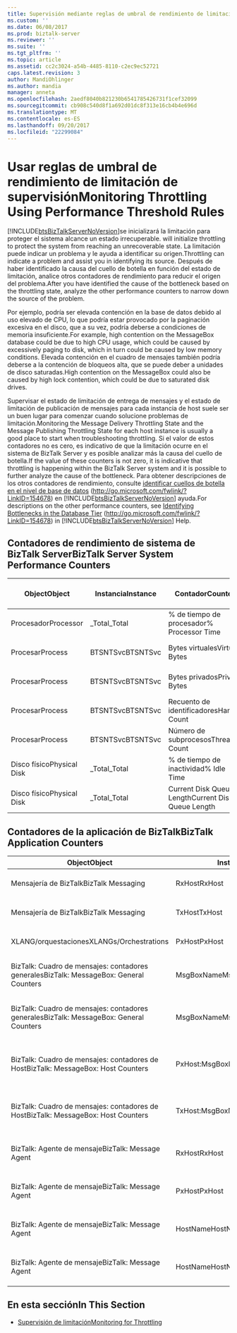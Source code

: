 ```yaml
---
title: Supervisión mediante reglas de umbral de rendimiento de limitación | Documentos de Microsoft
ms.custom: ''
ms.date: 06/08/2017
ms.prod: biztalk-server
ms.reviewer: ''
ms.suite: ''
ms.tgt_pltfrm: ''
ms.topic: article
ms.assetid: cc2c3024-a54b-4485-8110-c2ec9ec52721
caps.latest.revision: 3
author: MandiOhlinger
ms.author: mandia
manager: anneta
ms.openlocfilehash: 2aedf8040b821230b6541785426731f1cef32099
ms.sourcegitcommit: cb908c540d8f1a692d01dc8f313e16cb4b4e696d
ms.translationtype: MT
ms.contentlocale: es-ES
ms.lasthandoff: 09/20/2017
ms.locfileid: "22299084"
---
```

# <a name="monitoring-throttling-using-performance-threshold-rules"></a><span data-ttu-id="76831-102">Usar reglas de umbral de rendimiento de limitación de supervisión</span><span class="sxs-lookup"><span data-stu-id="76831-102">Monitoring Throttling Using Performance Threshold Rules</span></span>
[!INCLUDE[btsBizTalkServerNoVersion](../includes/btsbiztalkservernoversion-md.md)]<span data-ttu-id="76831-103">se inicializará la limitación para proteger el sistema alcance un estado irrecuperable.</span><span class="sxs-lookup"><span data-stu-id="76831-103"> will initialize throttling to protect the system from reaching an unrecoverable state.</span></span> <span data-ttu-id="76831-104">La limitación puede indicar un problema y le ayuda a identificar su origen.</span><span class="sxs-lookup"><span data-stu-id="76831-104">Throttling can indicate a problem and assist you in identifying its source.</span></span> <span data-ttu-id="76831-105">Después de haber identificado la causa del cuello de botella en función del estado de limitación, analice otros contadores de rendimiento para reducir el origen del problema.</span><span class="sxs-lookup"><span data-stu-id="76831-105">After you have identified the cause of the bottleneck based on the throttling state, analyze the other performance counters to narrow down the source of the problem.</span></span>  
  
 <span data-ttu-id="76831-106">Por ejemplo, podría ser elevada contención en la base de datos debido al uso elevado de CPU, lo que podría estar provocado por la paginación excesiva en el disco, que a su vez, podría deberse a condiciones de memoria insuficiente.</span><span class="sxs-lookup"><span data-stu-id="76831-106">For example, high contention on the MessageBox database could be due to high CPU usage, which could be caused by excessively paging to disk, which in turn could be caused by low memory conditions.</span></span> <span data-ttu-id="76831-107">Elevada contención en el cuadro de mensajes también podría deberse a la contención de bloqueos alta, que se puede deber a unidades de disco saturadas.</span><span class="sxs-lookup"><span data-stu-id="76831-107">High contention on the MessageBox could also be caused by high lock contention, which could be due to saturated disk drives.</span></span>  
  
 <span data-ttu-id="76831-108">Supervisar el estado de limitación de entrega de mensajes y el estado de limitación de publicación de mensajes para cada instancia de host suele ser un buen lugar para comenzar cuando solucione problemas de limitación.</span><span class="sxs-lookup"><span data-stu-id="76831-108">Monitoring the Message Delivery Throttling State and the Message Publishing Throttling State for each host instance is usually a good place to start when troubleshooting throttling.</span></span> <span data-ttu-id="76831-109">Si el valor de estos contadores no es cero, es indicativo de que la limitación ocurre en el sistema de BizTalk Server y es posible analizar más la causa del cuello de botella.</span><span class="sxs-lookup"><span data-stu-id="76831-109">If the value of these counters is not zero, it is indicative that throttling is happening within the BizTalk Server system and it is possible to further analyze the cause of the bottleneck.</span></span> <span data-ttu-id="76831-110">Para obtener descripciones de los otros contadores de rendimiento, consulte [identificar cuellos de botella en el nivel de base de datos](http://go.microsoft.com/fwlink/?LinkID=154678) (http://go.microsoft.com/fwlink/?LinkID=154678) en [!INCLUDE[btsBizTalkServerNoVersion](../includes/btsbiztalkservernoversion-md.md)] ayuda.</span><span class="sxs-lookup"><span data-stu-id="76831-110">For descriptions on the other performance counters, see [Identifying Bottlenecks in the Database Tier](http://go.microsoft.com/fwlink/?LinkID=154678) (http://go.microsoft.com/fwlink/?LinkID=154678) in [!INCLUDE[btsBizTalkServerNoVersion](../includes/btsbiztalkservernoversion-md.md)] Help.</span></span>  
  
## <a name="biztalk-server-system-performance-counters"></a><span data-ttu-id="76831-111">Contadores de rendimiento de sistema de BizTalk Server</span><span class="sxs-lookup"><span data-stu-id="76831-111">BizTalk Server System Performance Counters</span></span>  
  
|<span data-ttu-id="76831-112">Object</span><span class="sxs-lookup"><span data-stu-id="76831-112">Object</span></span>|<span data-ttu-id="76831-113">Instancia</span><span class="sxs-lookup"><span data-stu-id="76831-113">Instance</span></span>|<span data-ttu-id="76831-114">Contador</span><span class="sxs-lookup"><span data-stu-id="76831-114">Counter</span></span>|<span data-ttu-id="76831-115">Finalidad de la supervisión</span><span class="sxs-lookup"><span data-stu-id="76831-115">Monitoring Purpose</span></span>|  
|------------|--------------|-------------|------------------------|  
|<span data-ttu-id="76831-116">Procesador</span><span class="sxs-lookup"><span data-stu-id="76831-116">Processor</span></span>|<span data-ttu-id="76831-117">_Total</span><span class="sxs-lookup"><span data-stu-id="76831-117">_Total</span></span>|<span data-ttu-id="76831-118">% de tiempo de procesador</span><span class="sxs-lookup"><span data-stu-id="76831-118">% Processor Time</span></span>|<span data-ttu-id="76831-119">Contención de recursos</span><span class="sxs-lookup"><span data-stu-id="76831-119">Resource Contention</span></span>|  
|<span data-ttu-id="76831-120">Procesar</span><span class="sxs-lookup"><span data-stu-id="76831-120">Process</span></span>|<span data-ttu-id="76831-121">BTSNTSvc</span><span class="sxs-lookup"><span data-stu-id="76831-121">BTSNTSvc</span></span>|<span data-ttu-id="76831-122">Bytes virtuales</span><span class="sxs-lookup"><span data-stu-id="76831-122">Virtual Bytes</span></span>|<span data-ttu-id="76831-123">Pérdida o inundación de memoria</span><span class="sxs-lookup"><span data-stu-id="76831-123">Memory Leak/Bloat</span></span>|  
|<span data-ttu-id="76831-124">Procesar</span><span class="sxs-lookup"><span data-stu-id="76831-124">Process</span></span>|<span data-ttu-id="76831-125">BTSNTSvc</span><span class="sxs-lookup"><span data-stu-id="76831-125">BTSNTSvc</span></span>|<span data-ttu-id="76831-126">Bytes privados</span><span class="sxs-lookup"><span data-stu-id="76831-126">Private Bytes</span></span>|<span data-ttu-id="76831-127">Pérdida o inundación de memoria</span><span class="sxs-lookup"><span data-stu-id="76831-127">Memory Leak/Bloat</span></span>|  
|<span data-ttu-id="76831-128">Procesar</span><span class="sxs-lookup"><span data-stu-id="76831-128">Process</span></span>|<span data-ttu-id="76831-129">BTSNTSvc</span><span class="sxs-lookup"><span data-stu-id="76831-129">BTSNTSvc</span></span>|<span data-ttu-id="76831-130">Recuento de identificadores</span><span class="sxs-lookup"><span data-stu-id="76831-130">Handle Count</span></span>|<span data-ttu-id="76831-131">Contención de recursos</span><span class="sxs-lookup"><span data-stu-id="76831-131">Resource Contention</span></span>|  
|<span data-ttu-id="76831-132">Procesar</span><span class="sxs-lookup"><span data-stu-id="76831-132">Process</span></span>|<span data-ttu-id="76831-133">BTSNTSvc</span><span class="sxs-lookup"><span data-stu-id="76831-133">BTSNTSvc</span></span>|<span data-ttu-id="76831-134">Número de subprocesos</span><span class="sxs-lookup"><span data-stu-id="76831-134">Thread Count</span></span>|<span data-ttu-id="76831-135">Contención de recursos</span><span class="sxs-lookup"><span data-stu-id="76831-135">Resource Contention</span></span>|  
|<span data-ttu-id="76831-136">Disco físico</span><span class="sxs-lookup"><span data-stu-id="76831-136">Physical Disk</span></span>|<span data-ttu-id="76831-137">_Total</span><span class="sxs-lookup"><span data-stu-id="76831-137">_Total</span></span>|<span data-ttu-id="76831-138">% de tiempo de inactividad</span><span class="sxs-lookup"><span data-stu-id="76831-138">% Idle Time</span></span>|<span data-ttu-id="76831-139">Contención de recursos</span><span class="sxs-lookup"><span data-stu-id="76831-139">Resource Contention</span></span>|  
|<span data-ttu-id="76831-140">Disco físico</span><span class="sxs-lookup"><span data-stu-id="76831-140">Physical Disk</span></span>|<span data-ttu-id="76831-141">_Total</span><span class="sxs-lookup"><span data-stu-id="76831-141">_Total</span></span>|<span data-ttu-id="76831-142">Current Disk Queue Length</span><span class="sxs-lookup"><span data-stu-id="76831-142">Current Disk Queue Length</span></span>|<span data-ttu-id="76831-143">Contención de recursos</span><span class="sxs-lookup"><span data-stu-id="76831-143">Resource Contention</span></span>|  
  
## <a name="biztalk-application-counters"></a><span data-ttu-id="76831-144">Contadores de la aplicación de BizTalk</span><span class="sxs-lookup"><span data-stu-id="76831-144">BizTalk Application Counters</span></span>  
  
|<span data-ttu-id="76831-145">Object</span><span class="sxs-lookup"><span data-stu-id="76831-145">Object</span></span>|<span data-ttu-id="76831-146">Instancia</span><span class="sxs-lookup"><span data-stu-id="76831-146">Instance</span></span>|<span data-ttu-id="76831-147">Contador</span><span class="sxs-lookup"><span data-stu-id="76831-147">Counter</span></span>|<span data-ttu-id="76831-148">Description</span><span class="sxs-lookup"><span data-stu-id="76831-148">Description</span></span>|  
|------------|--------------|-------------|-----------------|  
|<span data-ttu-id="76831-149">Mensajería de BizTalk</span><span class="sxs-lookup"><span data-stu-id="76831-149">BizTalk Messaging</span></span>|<span data-ttu-id="76831-150">RxHost</span><span class="sxs-lookup"><span data-stu-id="76831-150">RxHost</span></span>|<span data-ttu-id="76831-151">Documentos recibidos/seg.</span><span class="sxs-lookup"><span data-stu-id="76831-151">Documents Received/Sec</span></span>|<span data-ttu-id="76831-152">Tasa de entrada</span><span class="sxs-lookup"><span data-stu-id="76831-152">Incoming Rate</span></span>|  
|<span data-ttu-id="76831-153">Mensajería de BizTalk</span><span class="sxs-lookup"><span data-stu-id="76831-153">BizTalk Messaging</span></span>|<span data-ttu-id="76831-154">TxHost</span><span class="sxs-lookup"><span data-stu-id="76831-154">TxHost</span></span>|<span data-ttu-id="76831-155">Documentos procesados/seg.</span><span class="sxs-lookup"><span data-stu-id="76831-155">Documents Processed/Sec</span></span>|<span data-ttu-id="76831-156">Tasa de salida</span><span class="sxs-lookup"><span data-stu-id="76831-156">Outgoing Rate</span></span>|  
|<span data-ttu-id="76831-157">XLANG/orquestaciones</span><span class="sxs-lookup"><span data-stu-id="76831-157">XLANGs/Orchestrations</span></span>|<span data-ttu-id="76831-158">PxHost</span><span class="sxs-lookup"><span data-stu-id="76831-158">PxHost</span></span>|<span data-ttu-id="76831-159">Orquestaciones completadas/seg</span><span class="sxs-lookup"><span data-stu-id="76831-159">Orchestrations Completed/Sec</span></span>|<span data-ttu-id="76831-160">Tasa de procesamiento</span><span class="sxs-lookup"><span data-stu-id="76831-160">Processing Rate</span></span>|  
|<span data-ttu-id="76831-161">BizTalk: Cuadro de mensajes: contadores generales</span><span class="sxs-lookup"><span data-stu-id="76831-161">BizTalk: MessageBox: General Counters</span></span>|<span data-ttu-id="76831-162">MsgBoxName</span><span class="sxs-lookup"><span data-stu-id="76831-162">MsgBoxName</span></span>|<span data-ttu-id="76831-163">Tamaño de cola de impresión</span><span class="sxs-lookup"><span data-stu-id="76831-163">Spool Size</span></span>|<span data-ttu-id="76831-164">Tamaño acumulado de todas las colas de host</span><span class="sxs-lookup"><span data-stu-id="76831-164">Cumulative size of all Host Queues</span></span>|  
|<span data-ttu-id="76831-165">BizTalk: Cuadro de mensajes: contadores generales</span><span class="sxs-lookup"><span data-stu-id="76831-165">BizTalk: MessageBox: General Counters</span></span>|<span data-ttu-id="76831-166">MsgBoxName</span><span class="sxs-lookup"><span data-stu-id="76831-166">MsgBoxName</span></span>|<span data-ttu-id="76831-167">Tamaño de los datos de seguimiento</span><span class="sxs-lookup"><span data-stu-id="76831-167">Tracking Data Size</span></span>|<span data-ttu-id="76831-168">Tamaño de la tabla TrackingData en el cuadro de mensajes</span><span class="sxs-lookup"><span data-stu-id="76831-168">Size of TrackingData table on the MessageBox</span></span>|  
|<span data-ttu-id="76831-169">BizTalk: Cuadro de mensajes: contadores de Host</span><span class="sxs-lookup"><span data-stu-id="76831-169">BizTalk: MessageBox: Host Counters</span></span>|<span data-ttu-id="76831-170">PxHost:MsgBoxName</span><span class="sxs-lookup"><span data-stu-id="76831-170">PxHost:MsgBoxName</span></span>|<span data-ttu-id="76831-171">Cola de host - Longitud</span><span class="sxs-lookup"><span data-stu-id="76831-171">Host Queue - Length</span></span>|<span data-ttu-id="76831-172">Número de mensajes en la cola de host específica</span><span class="sxs-lookup"><span data-stu-id="76831-172">Number of messages in the specific Host Queue</span></span>|  
|<span data-ttu-id="76831-173">BizTalk: Cuadro de mensajes: contadores de Host</span><span class="sxs-lookup"><span data-stu-id="76831-173">BizTalk: MessageBox: Host Counters</span></span>|<span data-ttu-id="76831-174">TxHost:MsgBoxName</span><span class="sxs-lookup"><span data-stu-id="76831-174">TxHost:MsgBoxName</span></span>|<span data-ttu-id="76831-175">Cola de host - Longitud</span><span class="sxs-lookup"><span data-stu-id="76831-175">Host Queue - Length</span></span>|<span data-ttu-id="76831-176">Número de mensajes en la cola de host específica</span><span class="sxs-lookup"><span data-stu-id="76831-176">Number of messages in the specific Host Queue</span></span>|  
|<span data-ttu-id="76831-177">BizTalk: Agente de mensaje</span><span class="sxs-lookup"><span data-stu-id="76831-177">BizTalk: Message Agent</span></span>|<span data-ttu-id="76831-178">RxHost</span><span class="sxs-lookup"><span data-stu-id="76831-178">RxHost</span></span>|<span data-ttu-id="76831-179">Tamaño de base de datos</span><span class="sxs-lookup"><span data-stu-id="76831-179">Database Size</span></span>|<span data-ttu-id="76831-180">Tamaño de la cola de publicación (PxHost)</span><span class="sxs-lookup"><span data-stu-id="76831-180">Size of publishing (PxHost) Queue</span></span>|  
|<span data-ttu-id="76831-181">BizTalk: Agente de mensaje</span><span class="sxs-lookup"><span data-stu-id="76831-181">BizTalk: Message Agent</span></span>|<span data-ttu-id="76831-182">PxHost</span><span class="sxs-lookup"><span data-stu-id="76831-182">PxHost</span></span>|<span data-ttu-id="76831-183">Tamaño de base de datos</span><span class="sxs-lookup"><span data-stu-id="76831-183">Database Size</span></span>|<span data-ttu-id="76831-184">Tamaño de la cola de publicación (TxHost)</span><span class="sxs-lookup"><span data-stu-id="76831-184">Size of publishing (TxHost) Queue</span></span>|  
|<span data-ttu-id="76831-185">BizTalk: Agente de mensaje</span><span class="sxs-lookup"><span data-stu-id="76831-185">BizTalk: Message Agent</span></span>|<span data-ttu-id="76831-186">HostName</span><span class="sxs-lookup"><span data-stu-id="76831-186">HostName</span></span>|<span data-ttu-id="76831-187">Estado de limitación de entrega de mensajes</span><span class="sxs-lookup"><span data-stu-id="76831-187">Message Delivery Throttling State</span></span>|<span data-ttu-id="76831-188">Afecta a los transportes XLANG y de salida</span><span class="sxs-lookup"><span data-stu-id="76831-188">Affects XLANG and Outbound transports</span></span>|  
|<span data-ttu-id="76831-189">BizTalk: Agente de mensaje</span><span class="sxs-lookup"><span data-stu-id="76831-189">BizTalk: Message Agent</span></span>|<span data-ttu-id="76831-190">HostName</span><span class="sxs-lookup"><span data-stu-id="76831-190">HostName</span></span>|<span data-ttu-id="76831-191">Estado de la limitación de publicación de mensajes</span><span class="sxs-lookup"><span data-stu-id="76831-191">Message Publishing Throttling State</span></span>|<span data-ttu-id="76831-192">Afecta a los transportes XLANG y de entrada</span><span class="sxs-lookup"><span data-stu-id="76831-192">Affects XLANG and Inbound transports</span></span>|  
  
## <a name="in-this-section"></a><span data-ttu-id="76831-193">En esta sección</span><span class="sxs-lookup"><span data-stu-id="76831-193">In This Section</span></span>  
  
-   [<span data-ttu-id="76831-194">Supervisión de limitación</span><span class="sxs-lookup"><span data-stu-id="76831-194">Monitoring for Throttling</span></span>](../technical-guides/monitoring-for-throttling.md)